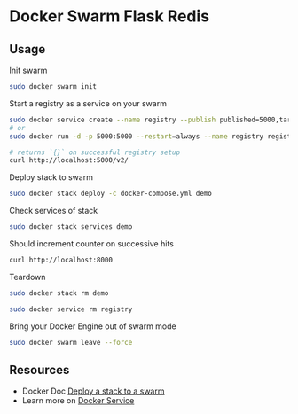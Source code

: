 # Docker Swarm Flask Redis

## Usage

Init swarm
```bash
sudo docker swarm init
```

Start a registry as a service on your swarm
```bash
sudo docker service create --name registry --publish published=5000,target=5000 registry:2
# or
sudo docker run -d -p 5000:5000 --restart=always --name registry registry:2

# returns `{}` on successful registry setup
curl http://localhost:5000/v2/
```

Deploy stack to swarm
```bash
sudo docker stack deploy -c docker-compose.yml demo
```

Check services of stack
```bash
sudo docker stack services demo
```

Should increment counter on successive hits
```bash
curl http://localhost:8000
```

Teardown
```bash
sudo docker stack rm demo

sudo docker service rm registry
```

Bring your Docker Engine out of swarm mode
```bash
sudo docker swarm leave --force
```

## Resources

- Docker Doc [Deploy a stack to a swarm](https://docs.docker.com/engine/swarm/stack-deploy/)
- Learn more on [Docker Service](https://docs.docker.com/engine/reference/commandline/service/)
